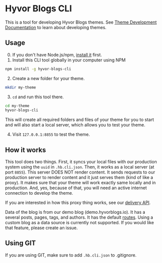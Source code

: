 # Hyvor Blogs CLI

This is a tool for developing Hyvor Blogs themes. See [Theme Development Documentation](https://blogs.hyvor.com/docs/themes-overview) to learn about developing themes.

## Usage

0. If you don't have Node.js/npm, [install it](https://nodejs.org/en/) first.
1. Install this CLI tool globally in your computer using NPM

```bash
npm install -g hyvor-blogs-cli
```

2. Create a new folder for your theme.

```bash
mkdir my-theme
```

3. `cd` and run this tool there.

```bash
cd my-theme
hyvor-blogs-cli
```

This will create all required folders and files of your theme for you to start and will also start a local server, which allows you to test your theme.

4. Visit `127.0.0.1:8855` to test the theme.

## How it works

This tool does two things. First, it syncs your local files with our production system using the `uuid` in `.hb.cli.json`. Then, it works as a local server (at port `8855`). This server DOES NOT render content. It sends requests to our production server to render content and it just serves them (kind of like a proxy). It makes sure that your theme will work exactly same locally and in production. And, yes, because of that, you will need an active internet connection to develop the theme.

If you are interested in how this proxy thing works, see our [delivery API](https://blogs.hyvor.com/docs/api-delivery).

Data of the blog is from our demo blog (demo.hyvorblogs.io). It has a several posts, pages, tags, and authors. It has the default [routes](https://blogs.hyvor.com/docs/routes). Using a custom blog as a data source is currently not supported. If you would like that feature, please create an issue.

## Using GIT

If you are using GIT, make sure to add `.hb.cli.json` to .gitignore.